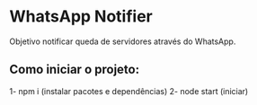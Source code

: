 # WhatsApp Notifier

Objetivo notificar queda de servidores através do WhatsApp.

## Como iniciar o projeto:
1- npm i (instalar pacotes e dependências)
2- node start (iniciar)
